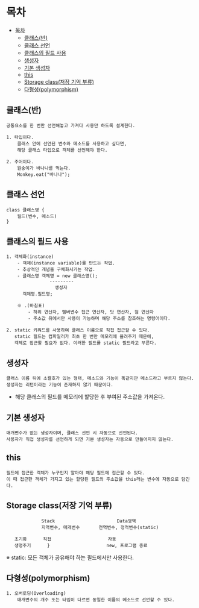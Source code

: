 # 목차

- [목차](#목차)
  - [클래스(반)](#클래스반)
  - [클래스 선언](#클래스-선언)
  - [클래스의 필드 사용](#클래스의-필드-사용)
  - [생성자](#생성자)
  - [기본 생성자](#기본-생성자)
  - [this](#this)
  - [Storage class(저장 기억 부류)](#storage-class저장-기억-부류)
  - [다형성(polymorphism)](#다형성polymorphism)

## 클래스(반)
	공통요소를 한 번만 선언해놓고 가져다 사용만 하도록 설계한다.

	1. 타입이다.
		클래스 안에 선언된 변수와 메소드를 사용하고 싶다면,
		해당 클래스 타입으로 객체를 선언해야 한다.

	2. 주어이다.
		원숭이가 바나나를 먹는다.
		Monkey.eat("바나나");

## 클래스 선언
	class 클래스명 {
		필드(변수, 메소드)
	}


## 클래스의 필드 사용
	1. 객체화(instance)
		- 객체(instance variable)를 만드는 작업.
		- 추상적인 개념을 구체화시키는 작업.
		- 클래스명 객체명 = new 클래스명();
				    ---------
				      생성자
		  객체명.필드명;

		※ .(마침표)
			- 하위 연산자, 멤버변수 접근 연산자, 닷 연산자, 점 연산자
			- 주소값 뒤에서만 사용이 가능하며 해당 주소를 참조하는 명령어이다.

	2. static 키워드를 사용하여 클래스 이름으로 직접 접근할 수 있다.
	   static 필드는 컴파일러가 최초 한 번만 메모리에 올려주기 때문에,
	   객체로 접근할 필요가 없다. 이러한 필드를 static 필드라고 부른다.

## 생성자
	클래스 이름 뒤에 소괄호가 있는 형태, 메소드와 기능이 똑같지만 메소드라고 부르지 않는다.
	생성자는 리턴이라는 기능이 존재하지 않기 때문이다.

- 해당 클래스의 필드를 메모리에 할당한 후 부여된 주소값을 가져온다.


## 기본 생성자
	매개변수가 없는 생성자이며, 클래스 선언 시 자동으로 선언된다.
	사용자가 직접 생성자를 선언하게 되면 기본 생성자는 자동으로 만들어지지 않는다.

## this
	필드에 접근한 객체가 누구인지 알아야 해당 필드에 접근할 수 있다.
	이 때 접근한 객체가 가지고 있는 할당된 필드의 주소값을 this라는 변수에 자동으로 담긴다.

## Storage class(저장 기억 부류)

		         Stack		                 Data영역
		         지역변수, 매개변수	      전역변수, 정적변수(static)

       초기화		직접		               자동	
       생명주기	     }		               new, 프로그램 종료

※ static: 모든 객체가 공유해야 하는 필드에서만 사용한다.

## 다형성(polymorphism)
	1. 오버로딩(Overloading)
		매개변수의 개수 또는 타입이 다르면 동일한 이름의 메소드로 선언할 수 있다.

